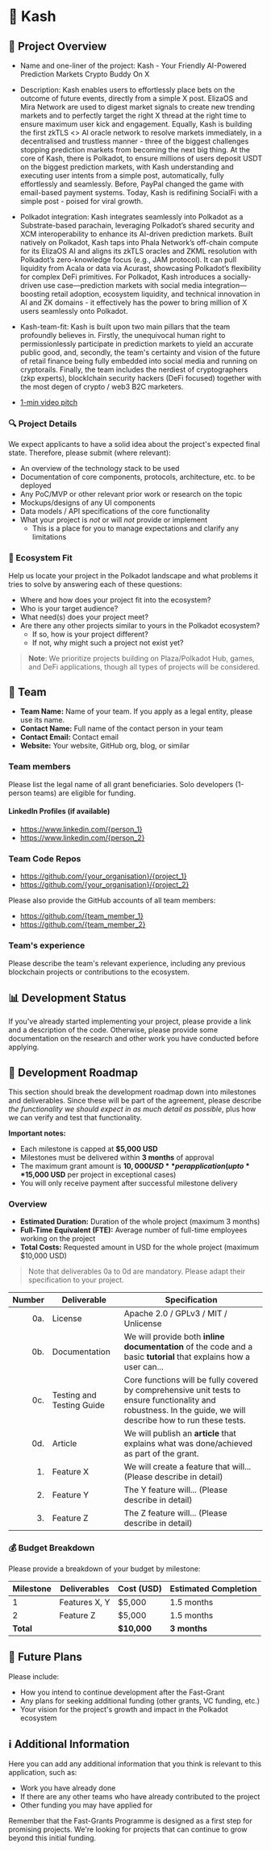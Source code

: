 # 📝 Kash

## 🌟 Project Overview

- Name and one-liner of the project: Kash - Your Friendly AI-Powered Prediction Markets Crypto Buddy On X
  
- Description: Kash enables users to effortlessly place bets on the outcome of future events, directly from a simple X post. ElizaOS and Mira Network are used to digest market signals to create new trending markets and to perfectly target the right X thread at the right time to ensure maximum user kick and engagement. Equally, Kash is building the first zkTLS <> AI oracle network to resolve markets immediately, in a decentralised and trustless manner - three of the biggest challenges stopping prediction markets from becoming the next big thing. At the core of Kash, there is Polkadot, to ensure millions of users deposit USDT on the biggest prediction markets, with Kash understanding and executing user intents from a simple post, automatically, fully effortlessly and seamlessly. Before, PayPal changed the game with email-based payment systems. Today, Kash is redifining SocialFi with a simple post - poised for viral growth.

- Polkadot integration: Kash integrates seamlessly into Polkadot as a Substrate-based parachain, leveraging Polkadot’s shared security and XCM interoperability to enhance its AI-driven prediction markets. Built natively on Polkadot, Kash taps into Phala Network’s off-chain compute for its ElizaOS AI and aligns its zkTLS oracles and ZKML resolution with Polkadot’s zero-knowledge focus (e.g., JAM protocol). It can pull liquidity from Acala or data via Acurast, showcasing Polkadot’s flexibility for complex DeFi primitives. For Polkadot, Kash introduces a socially-driven use case—prediction markets with social media integration—boosting retail adoption, ecosystem liquidity, and technical innovation in AI and ZK domains - it effectively has the power to bring million of X users seamlessly onto Polkadot. 
  
- Kash-team-fit: Kash is built upon two main pillars that the team profoundly believes in. Firstly, the unequivocal human right to permissionlessly participate in prediction markets to yield an accurate public good, and, secondly, the team's certainty and vision of the future of retail finance being fully embedded into social media and running on cryptorails. Finally, the team includes the nerdiest of cryptographers (zkp experts), blocklchain security hackers (DeFi focused) together with the most degen of crypto / web3 B2C marketers. 
  
- [1-min video pitch](https://www.ycombinator.com/video/)

### 🔍 Project Details

We expect applicants to have a solid idea about the project's expected final state. Therefore, please submit (where relevant):

- An overview of the technology stack to be used
- Documentation of core components, protocols, architecture, etc. to be deployed
- Any PoC/MVP or other relevant prior work or research on the topic
- Mockups/designs of any UI components
- Data models / API specifications of the core functionality
- What your project is *not* or will *not* provide or implement
  - This is a place for you to manage expectations and clarify any limitations

### 🧩 Ecosystem Fit

Help us locate your project in the Polkadot landscape and what problems it tries to solve by answering each of these questions:

- Where and how does your project fit into the ecosystem?
- Who is your target audience?
- What need(s) does your project meet?
- Are there any other projects similar to yours in the Polkadot ecosystem?
  - If so, how is your project different?
  - If not, why might such a project not exist yet?

> **Note**: We prioritize projects building on Plaza/Polkadot Hub, games, and DeFi applications, though all types of projects will be considered.

## 👥 Team

- **Team Name:** Name of your team. If you apply as a legal entity, please use its name.
- **Contact Name:** Full name of the contact person in your team
- **Contact Email:** Contact email
- **Website:** Your website, GitHub org, blog, or similar

### Team members

Please list the legal name of all grant beneficiaries. Solo developers (1-person teams) are eligible for funding.

#### LinkedIn Profiles (if available)

- https://www.linkedin.com/{person_1}
- https://www.linkedin.com/{person_2}

### Team Code Repos

- https://github.com/{your_organisation}/{project_1}
- https://github.com/{your_organisation}/{project_2}

Please also provide the GitHub accounts of all team members:

- https://github.com/{team_member_1}
- https://github.com/{team_member_2}

### Team's experience

Please describe the team's relevant experience, including any previous blockchain projects or contributions to the ecosystem.

## 📊 Development Status

If you've already started implementing your project, please provide a link and a description of the code. Otherwise, please provide some documentation on the research and other work you have conducted before applying.

## 📅 Development Roadmap

This section should break the development roadmap down into milestones and deliverables. Since these will be part of the agreement, please describe *the functionality we should expect in as much detail as possible*, plus how we can verify and test that functionality.

**Important notes:**
- Each milestone is capped at **$5,000 USD**
- Milestones must be delivered within **3 months** of approval
- The maximum grant amount is **$10,000 USD** per application (up to **$15,000 USD** per project in exceptional cases)
- You will only receive payment after successful milestone delivery

### Overview

- **Estimated Duration:** Duration of the whole project (maximum 3 months)
- **Full-Time Equivalent (FTE):**  Average number of full-time employees working on the project
- **Total Costs:** Requested amount in USD for the whole project (maximum $10,000 USD)

> Note that deliverables 0a to 0d are mandatory. Please adapt their specification to your project.

| Number | Deliverable | Specification |
| -----: | ----------- | ------------- |
| 0a. | License | Apache 2.0 / GPLv3 / MIT / Unlicense |
| 0b. | Documentation | We will provide both **inline documentation** of the code and a basic **tutorial** that explains how a user can... |
| 0c. | Testing and Testing Guide | Core functions will be fully covered by comprehensive unit tests to ensure functionality and robustness. In the guide, we will describe how to run these tests. |
| 0d. | Article | We will publish an **article** that explains what was done/achieved as part of the grant. |
| 1. | Feature X | We will create a feature that will... (Please describe in detail) |
| 2. | Feature Y | The Y feature will... (Please describe in detail) |
| 3. | Feature Z | The Z feature will... (Please describe in detail) |

### 💰 Budget Breakdown

Please provide a breakdown of your budget by milestone:

| Milestone | Deliverables | Cost (USD) | Estimated Completion |
| --- | --- | --- | --- |
| 1 | Features X, Y | $5,000 | 1.5 months |
| 2 | Feature Z | $5,000 | 1.5 months |
| **Total** | | **$10,000** | **3 months** |

## 🔮 Future Plans

Please include:

- How you intend to continue development after the Fast-Grant
- Any plans for seeking additional funding (other grants, VC funding, etc.)
- Your vision for the project's growth and impact in the Polkadot ecosystem

## ℹ️ Additional Information

Here you can add any additional information that you think is relevant to this application, such as:

- Work you have already done
- If there are any other teams who have already contributed to the project
- Other funding you may have applied for

Remember that the Fast-Grants Programme is designed as a first step for promising projects. We're looking for projects that can continue to grow beyond this initial funding.
